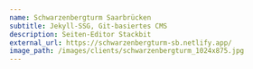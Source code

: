 ```yaml
---
name: Schwarzenbergturm Saarbrücken
subtitle: Jekyll-SSG, Git-basiertes CMS
description: Seiten-Editor Stackbit
external_url: https://schwarzenbergturm-sb.netlify.app/
image_path: /images/clients/schwarzenbergturm_1024x875.jpg
---
```

